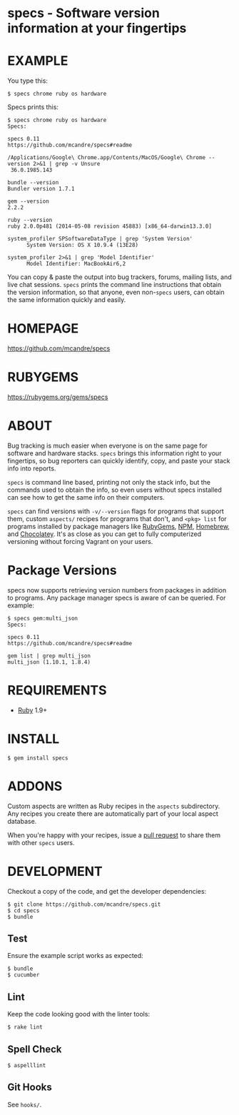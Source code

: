 # specs - Software version information at your fingertips

# EXAMPLE

You type this:

```
$ specs chrome ruby os hardware
```

Specs prints this:

```
$ specs chrome ruby os hardware
Specs:

specs 0.11
https://github.com/mcandre/specs#readme

/Applications/Google\ Chrome.app/Contents/MacOS/Google\ Chrome --version 2>&1 | grep -v Unsure
 36.0.1985.143 

bundle --version
Bundler version 1.7.1

gem --version
2.2.2

ruby --version
ruby 2.0.0p481 (2014-05-08 revision 45883) [x86_64-darwin13.3.0]

system_profiler SPSoftwareDataType | grep 'System Version'
      System Version: OS X 10.9.4 (13E28)

system_profiler 2>&1 | grep 'Model Identifier'
      Model Identifier: MacBookAir6,2
```

You can copy & paste the output into bug trackers, forums, mailing lists, and live chat sessions. `specs` prints the command line instructions that obtain the version information, so that anyone, even non-`specs` users, can obtain the same information quickly and easily.

# HOMEPAGE

https://github.com/mcandre/specs

# RUBYGEMS

https://rubygems.org/gems/specs

# ABOUT

Bug tracking is much easier when everyone is on the same page for software and hardware stacks. `specs` brings this information right to your fingertips, so bug reporters can quickly identify, copy, and paste your stack info into reports.

`specs` is command line based, printing not only the stack info, but the commands used to obtain the info, so even users without specs installed can see how to get the same info on their computers.

`specs` can find versions with `-v/--version` flags for programs that support them, custom `aspects/` recipes for programs that don't, and `<pkg> list` for programs installed by package managers like [RubyGems](http://rubygems.org/), [NPM](https://www.npmjs.org/), [Homebrew](http://brew.sh/), and [Chocolatey](http://chocolatey.org/). It's as close as you can get to fully computerized versioning without forcing Vagrant on your users.

# Package Versions

specs now supports retrieving version numbers from packages in addition to programs. Any package manager specs is aware of can be queried. For example:

```
$ specs gem:multi_json
Specs:

specs 0.11
https://github.com/mcandre/specs#readme

gem list | grep multi_json
multi_json (1.10.1, 1.8.4)
```

# REQUIREMENTS

* [Ruby](http://www.ruby-lang.org/) 1.9+

# INSTALL

```
$ gem install specs
```

# ADDONS

Custom aspects are written as Ruby recipes in the `aspects` subdirectory. Any recipes you create there are automatically part of your local aspect database.

When you're happy with your recipes, issue a [pull request](https://github.com/mcandre/specs/pull/new/master) to share them with other `specs` users.

# DEVELOPMENT

Checkout a copy of the code, and get the developer dependencies:

```
$ git clone https://github.com/mcandre/specs.git
$ cd specs
$ bundle
```

## Test

Ensure the example script works as expected:

```
$ bundle
$ cucumber
```

## Lint

Keep the code looking good with the linter tools:

```
$ rake lint
```

## Spell Check

```
$ aspelllint
```

## Git Hooks

See `hooks/`.
